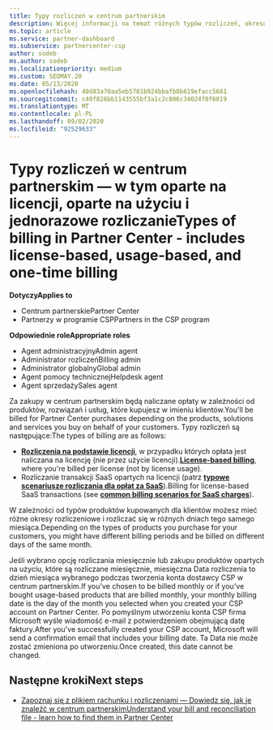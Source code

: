 ```yaml
---
title: Typy rozliczeń w centrum partnerskim
description: Więcej informacji na temat różnych typów rozliczeń, okresów rozliczeniowych i dat rozliczeń, które mogą być widoczne w centrum partnerskim.
ms.topic: article
ms.service: partner-dashboard
ms.subservice: partnercenter-csp
author: sodeb
ms.author: sodeb
ms.localizationpriority: medium
ms.custom: SEOMAY.20
ms.date: 05/13/2020
ms.openlocfilehash: 40d83a70aa5eb5781b924bbafb8b619efacc5681
ms.sourcegitcommit: c40f826bb1143555bf3a1c2c806c34024f0f6019
ms.translationtype: MT
ms.contentlocale: pl-PL
ms.lasthandoff: 09/02/2020
ms.locfileid: "92529633"
---
```

# <a name="types-of-billing-in-partner-center---includes-license-based-usage-based-and-one-time-billing"></a><span data-ttu-id="da648-103">Typy rozliczeń w centrum partnerskim — w tym oparte na licencji, oparte na użyciu i jednorazowe rozliczanie</span><span class="sxs-lookup"><span data-stu-id="da648-103">Types of billing in Partner Center - includes license-based, usage-based, and one-time billing</span></span>

<span data-ttu-id="da648-104">**Dotyczy**</span><span class="sxs-lookup"><span data-stu-id="da648-104">**Applies to**</span></span>

- <span data-ttu-id="da648-105">Centrum partnerskie</span><span class="sxs-lookup"><span data-stu-id="da648-105">Partner Center</span></span>
- <span data-ttu-id="da648-106">Partnerzy w programie CSP</span><span class="sxs-lookup"><span data-stu-id="da648-106">Partners in the CSP program</span></span>

<span data-ttu-id="da648-107">**Odpowiednie role**</span><span class="sxs-lookup"><span data-stu-id="da648-107">**Appropriate roles**</span></span>

- <span data-ttu-id="da648-108">Agent administracyjny</span><span class="sxs-lookup"><span data-stu-id="da648-108">Admin agent</span></span>
- <span data-ttu-id="da648-109">Administrator rozliczeń</span><span class="sxs-lookup"><span data-stu-id="da648-109">Billing admin</span></span>
- <span data-ttu-id="da648-110">Administrator globalny</span><span class="sxs-lookup"><span data-stu-id="da648-110">Global admin</span></span>
- <span data-ttu-id="da648-111">Agent pomocy technicznej</span><span class="sxs-lookup"><span data-stu-id="da648-111">Helpdesk agent</span></span>
- <span data-ttu-id="da648-112">Agent sprzedaży</span><span class="sxs-lookup"><span data-stu-id="da648-112">Sales agent</span></span>

<span data-ttu-id="da648-113">Za zakupy w centrum partnerskim będą naliczane opłaty w zależności od produktów, rozwiązań i usług, które kupujesz w imieniu klientów.</span><span class="sxs-lookup"><span data-stu-id="da648-113">You'll be billed for Partner Center purchases depending on the products, solutions and services you buy on behalf of your customers.</span></span> <span data-ttu-id="da648-114">Typy rozliczeń są następujące:</span><span class="sxs-lookup"><span data-stu-id="da648-114">The types of billing are as follows:</span></span>

- <span data-ttu-id="da648-115">[**Rozliczenia na podstawie licencji**](license-based-billing.md), w przypadku których opłata jest naliczana na licencję (nie przez użycie licencji).</span><span class="sxs-lookup"><span data-stu-id="da648-115">[**License-based billing**](license-based-billing.md), where you're billed per license (not by license usage).</span></span>
- <span data-ttu-id="da648-116">Rozliczanie transakcji SaaS opartych na licencji (patrz [**typowe scenariusze rozliczania dla opłat za SaaS**](common-billing-scenarios-saas.md)).</span><span class="sxs-lookup"><span data-stu-id="da648-116">Billing for license-based SaaS transactions (see [**common billing scenarios for SaaS charges**](common-billing-scenarios-saas.md)).</span></span>

<span data-ttu-id="da648-117">W zależności od typów produktów kupowanych dla klientów możesz mieć różne okresy rozliczeniowe i rozliczać się w różnych dniach tego samego miesiąca.</span><span class="sxs-lookup"><span data-stu-id="da648-117">Depending on the types of products you purchase for your customers, you might have different billing periods and be billed on different days of the same month.</span></span>

<span data-ttu-id="da648-118">Jeśli wybrano opcję rozliczania miesięcznie lub zakupu produktów opartych na użyciu, które są rozliczane miesięcznie, miesięczna Data rozliczenia to dzień miesiąca wybranego podczas tworzenia konta dostawcy CSP w centrum partnerskim.</span><span class="sxs-lookup"><span data-stu-id="da648-118">If you've chosen to be billed monthly or if you've bought usage-based products that are billed monthly, your monthly billing date is the day of the month you selected when you created your CSP account on Partner Center.</span></span> <span data-ttu-id="da648-119">Po pomyślnym utworzeniu konta CSP firma Microsoft wyśle wiadomość e-mail z potwierdzeniem obejmującą datę faktury.</span><span class="sxs-lookup"><span data-stu-id="da648-119">After you've successfully created your CSP account, Microsoft will send a confirmation email that includes your billing date.</span></span> <span data-ttu-id="da648-120">Ta Data nie może zostać zmieniona po utworzeniu.</span><span class="sxs-lookup"><span data-stu-id="da648-120">Once created, this date cannot be changed.</span></span>

## <a name="next-steps"></a><span data-ttu-id="da648-121">Następne kroki</span><span class="sxs-lookup"><span data-stu-id="da648-121">Next steps</span></span>

- [<span data-ttu-id="da648-122">Zapoznaj się z plikiem rachunku i rozliczeniami — Dowiedz się, jak je znaleźć w centrum partnerskim</span><span class="sxs-lookup"><span data-stu-id="da648-122">Understand your bill and reconciliation file - learn how to find them in Partner Center</span></span>](read-your-bill.md)